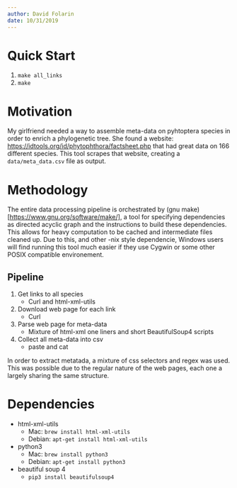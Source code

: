 ```yaml
---
author: David Folarin
date: 10/31/2019
---
```


# Quick Start
1. `make all_links`
2. `make`

# Motivation
My girlfriend needed a way to assemble meta-data on pyhtoptera species in order to enrich a phylogenetic tree.
She found a website: https://idtools.org/id/phytophthora/factsheet.php that had great data on 166 different species.
This tool scrapes that website, creating a `data/meta_data.csv` file as output.

# Methodology
The entire data processing pipeline is orchestrated by (gnu make)[https://www.gnu.org/software/make/], 
a tool for specifying dependencies as directed acyclic graph and the 
instructions to build these dependencies. This allows for heavy computation to be cached and intermediate files cleaned up.
Due to this, and other -nix style dependencie, Windows users will find running this tool much easier if they use Cygwin
or some other POSIX compatible environement. 

## Pipeline
1. Get links to all species
	- Curl and html-xml-utils
2. Download web page for each link
	- Curl
3. Parse web page for meta-data
	- Mixture of html-xml one liners and short BeautifulSoup4 scripts
4. Collect all meta-data into csv
	- paste and cat

In order to extract metatada, a mixture of css selectors and regex was used. This was possible due to the regular
nature of the web pages, each one a largely sharing the same structure.

# Dependencies
- html-xml-utils
  + Mac: `brew install html-xml-utils`
  + Debian: `apt-get install html-xml-utils`
- python3
  + Mac: `brew install python3`
  + Debian: `apt-get install python3`
- beautiful soup 4
  + `pip3 install beautifulsoup4`
